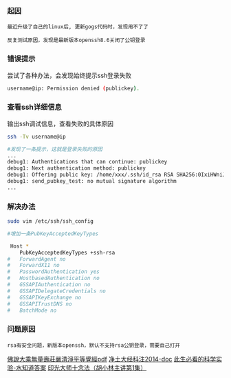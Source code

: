 ### 起因

    最近升级了自己的linux后, 更新gogs代码时，发现用不了了

    反复测试原因，发现是最新版本openssh8.6关闭了公钥登录


### 错误提示

尝试了各种办法，会发现始终提示ssh登录失败

```bash
username@ip: Permission denied (publickey).
```

### 查看ssh详细信息

输出ssh调试信息，查看失败的具体原因

```bash
ssh -Tv username@ip

#发现了一条提示，这就是登录失败的原因
...
debug1: Authentications that can continue: publickey
debug1: Next authentication method: publickey
debug1: Offering public key: /home/xxx/.ssh/id_rsa RSA SHA256:0IxiHWniJDBbsM8x0zx+zliWrl7PINcALzFFqVgKX/M agent
debug1: send_pubkey_test: no mutual signature algorithm
...
```


### 解决办法


```bash
sudo vim /etc/ssh/ssh_config

#增加一条PubKeyAcceptedKeyTypes

 Host *
    PubKeyAcceptedKeyTypes +ssh-rsa
#   ForwardAgent no
#   ForwardX11 no
#   PasswordAuthentication yes
#   HostbasedAuthentication no
#   GSSAPIAuthentication no
#   GSSAPIDelegateCredentials no
#   GSSAPIKeyExchange no
#   GSSAPITrustDNS no
#   BatchMode no
```


### 问题原因

    rsa有安全问题，新版本openssh，默认不支持rsa公钥登录，需要自己打开

[佛說大乘無量壽莊嚴清淨平等覺經pdf](http://www.sxjy360.top/page-download/)
[净土大经科注2014-doc](http://www.sxjy360.top/page-download/)
[此生必看的科学实验-水知道答案](http://www.sxjy360.top/page-download/)
[印光大师十念法（胡小林主讲第1集）](http://www.sxjy360.top/page-download/)
